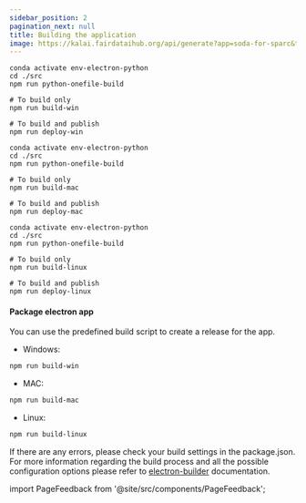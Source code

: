 ```yaml
---
sidebar_position: 2
pagination_next: null
title: Building the application
image: https://kalai.fairdataihub.org/api/generate?app=soda-for-sparc&title=Building%20the%20application&description=For%20Developers
---
```


```shell title="For Windows"
conda activate env-electron-python
cd ./src
npm run python-onefile-build

# To build only
npm run build-win

# To build and publish
npm run deploy-win
```

```shell title="For macOS"
conda activate env-electron-python
cd ./src
npm run python-onefile-build

# To build only
npm run build-mac

# To build and publish
npm run deploy-mac
```

```shell title="For Linux"
conda activate env-electron-python
cd ./src
npm run python-onefile-build

# To build only
npm run build-linux

# To build and publish
npm run deploy-linux
```

#### Package electron app

You can use the predefined build script to create a release for the app.

- Windows:

```bash
npm run build-win
```

- MAC:

```bash
npm run build-mac
```

- Linux:

```bash
npm run build-linux
```

If there are any errors, please check your build settings in the package.json. For more information regarding the build process and all the possible configuration options please refer to [electron-builder](https://www.electron.build/configuration/configuration) documentation.

import PageFeedback from '@site/src/components/PageFeedback';

<PageFeedback />
